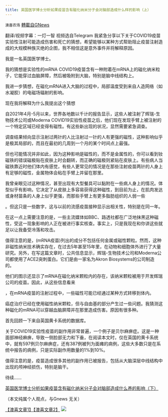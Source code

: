 ```yaml
---
title: 英国医学博士分析如果疫苗含有磁化纳米分子会对脑部造成什么样的影响（上）
---
```

`澳喜农场` [轉載自GNews](https://gnews.org/zh-hans/1609348/)

翻译/视频字幕：一灯一智
视频选自Telegram
我紧急分享以下关于COVID19疫苗实验性注射可能造成伤害和死亡的猜想，希望能够以某种方式帮助阻止疫苗注射造成的大规模种族灭绝的企图，我不相信这是意外事件并将解释原因。

我是一名英国医学博士。

我的猜想是实验性的mRNA COVID19疫苗含有一种附着在mRNA上的磁化纳米粒子，它能穿过血脑屏障，然后被吸附到大脑，特别是脑中线结构上。

我进一步猜想，在磁化mRNA进入大脑的过程中，局部温度受到来自人造网络（如水凝胶）的电磁场辐射的影响。

现在我将解释为什么我提出这个猜想

自2021年4月-5月以来，世界各地数以千计的报告显示，这些人被注射了辉瑞-生物技术公司或Moderna COVID19实验性疫苗之后，他们现在发现手臂上被注射的一个特定区域已经变得有磁性。有这些新出现的状况，显然需要紧急调查。

调查结果倾向显示注射过两针的人比注射过一针的人有更强的磁性，这种影响似乎是极其局部的，而且在最初的几周到一个月的某个时间点上最强。

但也可能情况并非如此，因为这种影响是磁性的，而不是金属性的，你可以看到钕磁铁的错误磁极贴在皮肤上时会翻转，而正确的磁极则紧贴在皮肤上。有些病人当磁铁靠近时他们体内有感觉，有些人更常见的情况是在那些注射疫苗两针的人身上有足够的磁性，金属物体会粘在手臂上并留在那里。

我曾亲眼见过这种情况，甚至出现有大型餐具可以黏附在一些病人身上的情况。体型似乎有影响，它决定了从皮肤上多容易获得这种磁性，到目前为止，在肌肉发达或身材苗条的人身上似乎更强，而那些手臂上有更多脂肪组织的人弱一些

。但这只是一些数字，这与以前的流感疫苗接种显示出相关性，特别是在同一年。

在这一点上需要注意的是，一些主流媒体如BBC、路透社都在广泛地抹黑这种磁性，受这一现象影响的人正在被进行事实核查。事实上，只是我现在和你讲这些就足以让我备受冷落和攻击。

值得注意的是，(mRNA疫苗)列出的成分不包括任何金属或磁性颗粒。然而，这种非磁性纳米技术确实存在，在过去5年甚至15年里，在动物和细胞体外进行了大量研究。另外，在写这篇文章时，公共信息显示，辉瑞-生物技术公司和Moderna公司都使用了ACE2突刺蛋白。它们是由一家名为Akron Biosystems的公司制造的。

他们的图示还显示了mRNA在磁化纳米颗粒内的存在，该纳米颗粒被用于开发辉瑞公司的疫苗。因此，从这些信息看来

，在mRNA疫苗的注射过程中，一些磁性可能已经通过某种方式转移到体内。

癌症治疗已经在使用磁性纳米颗粒，但与自由基的部分产生过一些问题。我猜测这种磁化的mRNA可以穿越血脑屏障并在那里造成伤害。原因有很多种。

首先回顾一下来自英国黄卡系统的数据库。

关于COVID19实验性疫苗的副作用非常普遍，一个例子是贝尔麻痹症。这是一种面部神经麻痹，导致一侧脸部无力和下垂，在阅读本文时，仅在英国的黄卡系统中，就有597例贝尔麻痹症，还有387例被列为面瘫的病例，这些大多数只是在系统中报告的病例，只是实际副作用数量的1%到10%。

值得注意的是，疫苗造成很多其他的副作用已被报告，包括从大脑深层中线结构中出现的颅神经损伤，特别是脑干。

待续……

[英国医学博士分析如果疫苗含有磁化纳米分子会对脑部造成什么养的影响（下）](https://gnews.org/zh-hans/1609470/)

（本文纯属个人观点，与Gnews 无关）

[【澳喜文章1】](https://gnews.org/zh-hans/author/aujenny/)[【澳喜文章2】](https://gnews.org/zh-hans/author/himalaya-australia/)
![](https://assets.gnews.org/wp-content/uploads/2021/10/澳喜图标2-1.jpg)
